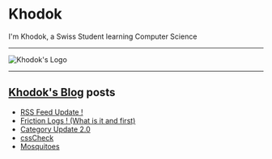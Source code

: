 # Khodok

I'm Khodok, a Swiss Student learning Computer Science

---

[khodok's logo]: https://khodok.xyz/src/img/logos/RuthinkkTooBig.png "Khodok's Logo"

![Khodok's Logo]

---

## [Khodok's Blog] posts

<!-- BLOG-POST-LIST:START -->

-   [RSS Feed Update !](https://blog.khodok.xyz/post/rss-feed-update/)
-   [Friction Logs ! (What is it and first)](https://blog.khodok.xyz/post/friction-logs-what-is-it-and-first/)
-   [Category Update 2.0](https://blog.khodok.xyz/post/category-update-20/)
-   [cssCheck](https://blog.khodok.xyz/post/csscheck/)
-   [Mosquitoes](https://blog.khodok.xyz/post/mosquitoes/)
<!-- BLOG-POST-LIST:END -->

[khodok's blog]: https://khoding.github.io/Khodirect/khoBlog "Khodok's Blog"
